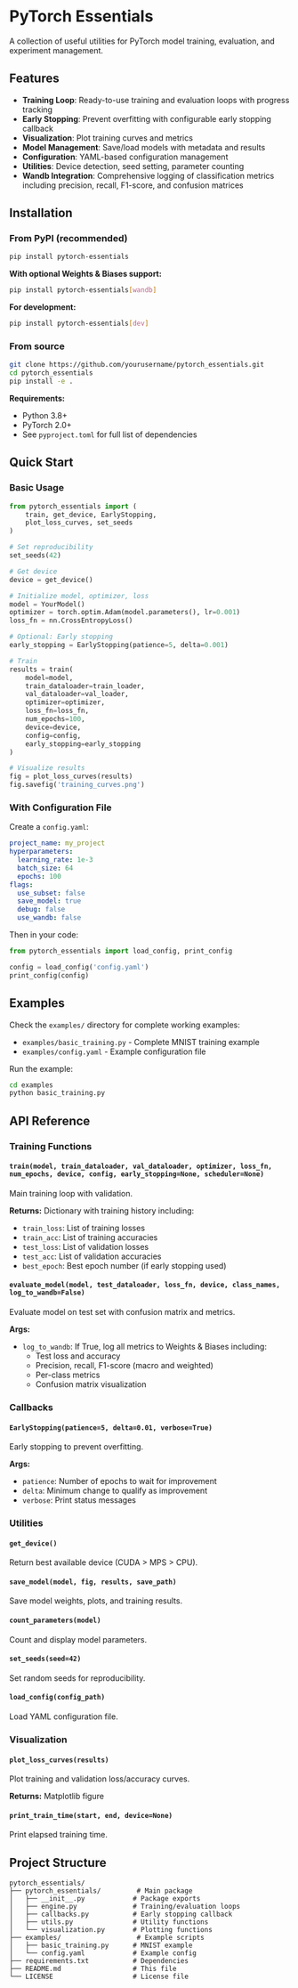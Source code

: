 # PyTorch Essentials

A collection of useful utilities for PyTorch model training, evaluation, and experiment management.

## Features

- **Training Loop**: Ready-to-use training and evaluation loops with progress tracking
- **Early Stopping**: Prevent overfitting with configurable early stopping callback
- **Visualization**: Plot training curves and metrics
- **Model Management**: Save/load models with metadata and results
- **Configuration**: YAML-based configuration management
- **Utilities**: Device detection, seed setting, parameter counting
- **Wandb Integration**: Comprehensive logging of classification metrics including precision, recall, F1-score, and confusion matrices

## Installation

### From PyPI (recommended)

```bash
pip install pytorch-essentials
```

**With optional Weights & Biases support:**
```bash
pip install pytorch-essentials[wandb]
```

**For development:**
```bash
pip install pytorch-essentials[dev]
```

### From source

```bash
git clone https://github.com/yourusername/pytorch_essentials.git
cd pytorch_essentials
pip install -e .
```

**Requirements:**
- Python 3.8+
- PyTorch 2.0+
- See `pyproject.toml` for full list of dependencies

## Quick Start

### Basic Usage

```python
from pytorch_essentials import (
    train, get_device, EarlyStopping,
    plot_loss_curves, set_seeds
)

# Set reproducibility
set_seeds(42)

# Get device
device = get_device()

# Initialize model, optimizer, loss
model = YourModel()
optimizer = torch.optim.Adam(model.parameters(), lr=0.001)
loss_fn = nn.CrossEntropyLoss()

# Optional: Early stopping
early_stopping = EarlyStopping(patience=5, delta=0.001)

# Train
results = train(
    model=model,
    train_dataloader=train_loader,
    val_dataloader=val_loader,
    optimizer=optimizer,
    loss_fn=loss_fn,
    num_epochs=100,
    device=device,
    config=config,
    early_stopping=early_stopping
)

# Visualize results
fig = plot_loss_curves(results)
fig.savefig('training_curves.png')
```

### With Configuration File

Create a `config.yaml`:

```yaml
project_name: my_project
hyperparameters:
  learning_rate: 1e-3
  batch_size: 64
  epochs: 100
flags:
  use_subset: false
  save_model: true
  debug: false
  use_wandb: false
```

Then in your code:

```python
from pytorch_essentials import load_config, print_config

config = load_config('config.yaml')
print_config(config)
```

## Examples

Check the `examples/` directory for complete working examples:

- `examples/basic_training.py` - Complete MNIST training example
- `examples/config.yaml` - Example configuration file

Run the example:

```bash
cd examples
python basic_training.py
```

## API Reference

### Training Functions

#### `train(model, train_dataloader, val_dataloader, optimizer, loss_fn, num_epochs, device, config, early_stopping=None, scheduler=None)`

Main training loop with validation.

**Returns:** Dictionary with training history including:
- `train_loss`: List of training losses
- `train_acc`: List of training accuracies
- `test_loss`: List of validation losses
- `test_acc`: List of validation accuracies
- `best_epoch`: Best epoch number (if early stopping used)

#### `evaluate_model(model, test_dataloader, loss_fn, device, class_names, log_to_wandb=False)`

Evaluate model on test set with confusion matrix and metrics.

**Args:**
- `log_to_wandb`: If True, log all metrics to Weights & Biases including:
  - Test loss and accuracy
  - Precision, recall, F1-score (macro and weighted)
  - Per-class metrics
  - Confusion matrix visualization

### Callbacks

#### `EarlyStopping(patience=5, delta=0.01, verbose=True)`

Early stopping to prevent overfitting.

**Args:**
- `patience`: Number of epochs to wait for improvement
- `delta`: Minimum change to qualify as improvement
- `verbose`: Print status messages

### Utilities

#### `get_device()`

Return best available device (CUDA > MPS > CPU).

#### `save_model(model, fig, results, save_path)`

Save model weights, plots, and training results.

#### `count_parameters(model)`

Count and display model parameters.

#### `set_seeds(seed=42)`

Set random seeds for reproducibility.

#### `load_config(config_path)`

Load YAML configuration file.

### Visualization

#### `plot_loss_curves(results)`

Plot training and validation loss/accuracy curves.

**Returns:** Matplotlib figure

#### `print_train_time(start, end, device=None)`

Print elapsed training time.

## Project Structure

```
pytorch_essentials/
├── pytorch_essentials/         # Main package
│   ├── __init__.py            # Package exports
│   ├── engine.py              # Training/evaluation loops
│   ├── callbacks.py           # Early stopping callback
│   ├── utils.py               # Utility functions
│   └── visualization.py       # Plotting functions
├── examples/                   # Example scripts
│   ├── basic_training.py      # MNIST example
│   └── config.yaml            # Example config
├── requirements.txt           # Dependencies
├── README.md                  # This file
└── LICENSE                    # License file
```